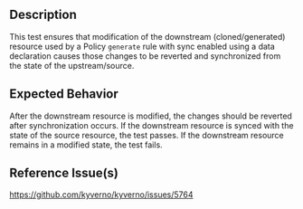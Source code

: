 ## Description

This test ensures that modification of the downstream (cloned/generated) resource used by a Policy `generate` rule with sync enabled using a data declaration causes those changes to be reverted and synchronized from the state of the upstream/source.

## Expected Behavior

After the downstream resource is modified, the changes should be reverted after synchronization occurs. If the downstream resource is synced with the state of the source resource, the test passes. If the downstream resource remains in a modified state, the test fails.


## Reference Issue(s)

https://github.com/kyverno/kyverno/issues/5764